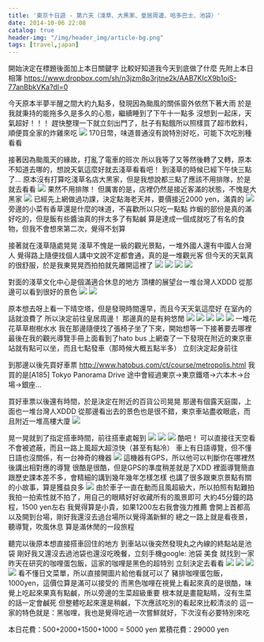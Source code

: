 ```yaml
---
title: '東京十日遊 - 第六天（淺草、大黑家、皇居周邊、哈多巴士、池袋）'
date: 2014-10-06 22:08
catalog: true
header-img: "/img/header_img/article-bg.png"
tags: [travel,japan]
---
```

開始決定在標題後面加上本日關鍵字
比較好知道我今天到底做了什麼
先附上本日相簿
https://www.dropbox.com/sh/n3jzm8p3rjtne2k/AAB7KIcX9b1oiS-77anBbkVKa?dl=0

<!-- more -->

今天原本半夢半醒之間大約九點多，發現因為颱風的關係窗外依然下著大雨
於是我就秉持的能拖多久是多久的心態，繼續睡到了下午十一點多
沒想到一起床，天氣超好！！！
趕快整理一下就立刻出門了，肚子有點餓所以照樣買了超市飲料，順便買全家的炸雞來吃
![](https://www.dropbox.com/s/6p2i6yaz0xqz6vy/2014-10-06%2011.58.30.jpg?dl=1)
170日幣，味道普通沒有說特別好吃，可能下次吃別種看看

接著因為颱風天的緣故，打亂了電車的班次
所以我等了又等然後轉了又轉，原本不知道去哪的，想說天氣這麼好就去淺草看看吧！
到淺草的時候已經下午快三點了...
原本沒有打算吃淺草名店大黑家，但是我想說都三點了應該不用排隊，於是就去看看
![](https://www.dropbox.com/s/4njlfrfvy9svjcb/2014-10-06%2014.48.49.jpg?dl=1)
果然不用排隊！
但厲害的是，店裡仍然是接近客滿的狀態，不愧是大黑家
![](https://www.dropbox.com/s/cb7dqi2v0willfy/2014-10-06%2014.50.39.jpg?dl=1)
已經先上網做過功課，決定點海老天丼，要價接近2000 yen，滿貴的
![](https://www.dropbox.com/s/wnociuzsboij1xp/2014-10-06%2014.58.41.jpg?dl=1)
旁邊的小菜有香草還是什麼的味道，不喜歡所以只吃一點點
炸蝦的部份是真的滿好吃的，但是飯有些醬油真的拌太多了有點鹹
算是達成一個成就吃了有名的食物，但我不會想來第二次，覺得不划算

接著就在淺草隨處晃晃
淺草不愧是一級的觀光景點，一堆外國人還有中國人台灣人
覺得路上隨便找個人講中文說不定都會通，真的是一堆觀光客
但今天的天氣真的很舒服，於是我東晃晃西拍拍就先離開這裡了
![](https://www.dropbox.com/s/cd456zn1x7qd5k5/2014-10-06%2015.20.15.jpg?dl=1)
![](https://www.dropbox.com/s/22abn7sxpt050m5/2014-10-06%2015.22.42.jpg?dl=1)
![](https://www.dropbox.com/s/hnprhzgvqbwood6/2014-10-06%2015.33.29.jpg?dl=1)
![](https://www.dropbox.com/s/uwffeeo1h5jxuet/2014-10-06%2015.44.47.jpg?dl=1)

對面的淺草文化中心是個滿適合休息的地方
頂樓的展望台一堆台灣人XDDD
從那邊可以看到很好的景色
![](https://www.dropbox.com/s/yaxed171of9vfs8/2014-10-06%2015.52.49.jpg?dl=1)
![](https://www.dropbox.com/s/60qsuqugrb92qiz/2014-10-06%2015.53.11.jpg?dl=1)

原本想去呀上看一下晴空塔，但是發現時間還早，而且今天天氣這麼好
在室內的話就浪費了
所以決定前往皇居周邊！
那邊真的是有夠悠閒
![](https://www.dropbox.com/s/9b79nnn4561i885/2014-10-06%2016.44.11.jpg?dl=1)
![](https://www.dropbox.com/s/wxibexswcbf93n3/2014-10-06%2016.49.51.jpg?dl=1)
![](https://www.dropbox.com/s/qdfdaqnydehnjm5/2014-10-06%2016.52.52.jpg?dl=1)
![](https://www.dropbox.com/s/kjgp0mbh2xdhf1u/2014-10-06%2016.57.05.jpg?dl=1)
![](https://www.dropbox.com/s/gjzvcd0k1bmmsep/2014-10-06%2017.00.34.jpg?dl=1)
一堆花花草草樹樹水水
我在那邊隨便找了張椅子坐了下來，開始想等一下接著要去哪裡
最後在我的觀光導覽手冊上面看到了hato bus
上網查了一下發現在附近的東京車站就有點可以坐，而且七點發車（那時候大概五點半多）
立刻決定起身前往

到那邊以後先買好車票
http://www.hatobus.com/ct/course/metropolis.html
我買的是[A185] Tokyo Panorama Drive
途中會經過東京->東京鐵塔->六本木->台場->銀座...

買好車票以後還有時間，於是決定在附近的百貨公司晃晃
那邊有個露天庭園，上面也一堆台灣人XDDD
從那邊看出去的景色也是很不錯，東京車站盡收眼底，而且附近一堆高樓大廈
![](https://www.dropbox.com/s/v1vq79dufdwh85d/2014-10-06%2017.56.03.jpg?dl=1)

晃一晃就到了指定搭車時間，前往搭車處報到
![](https://www.dropbox.com/s/96kys48yx6rnezq/2014-10-06%2018.47.00.jpg?dl=1)
![](https://www.dropbox.com/s/0g7wpfbyzurv6be/2014-10-06%2018.49.06.jpg?dl=1)
![](https://www.dropbox.com/s/xek1u9k4obdkfc3/2014-10-06%2019.01.05.jpg?dl=1)
酷吧！
可以直接往天空看不會被遮蔽，而且一路上風超大超涼快（甚至有點冷）
車上有日語導覽，但不懂日語也沒關係，有一台神奇的機器
![](https://www.dropbox.com/s/hfqlzzl0w3jct0i/2014-10-06%2019.00.40.jpg?dl=1)
這機器有GPS，所以他可以判斷你在哪裡然後講出相對應的導覽
很酷是很酷，但是GPS的準度稍差就是了XDD
裡面導覽簡直跟歷史課本差不多，會精細的講到幾年幾年怎樣怎樣
也講了很多跟東京景點有關的小故事，算是獲益良多
![](https://www.dropbox.com/s/d8llg45zdzggemg/2014-10-06%2019.24.48.jpg?dl=1)
由於車子一直在動而且風超級大，所以拍照有點難拍
我拍一拍索性就不拍了，用自己的眼睛好好收藏所有的風景即可
大約45分鐘的路程，1500 yen左右
我覺得算是小貴，如果1200左右我會強力推薦
會開上首都高以及開到台場，剛好我還沒去過台場所以覺得滿新鮮的
總之一路上就是看夜景，聽導覽，吹風休息
算是滿休閒的一段旅程

聽完以後原本想直接搭車回住的地方
到車站以後突然發現丸之內線的終點站是池袋
剛好我又還沒去過池袋也還沒吃晚餐，立刻手機google: 池袋 美食
就找到一家昨天在研究的咖哩蛋包飯，這家的咖哩是黑色的超特別
立刻決定去看看
![](https://www.dropbox.com/s/ij2bexdz4e586dw/2014-10-06%2020.49.21.jpg?dl=1)
![](https://www.dropbox.com/s/69i107ddflnhl56/2014-10-06%2020.21.23.jpg?dl=1)
![](https://www.dropbox.com/s/cvkerdixepef3yq/2014-10-06%2020.22.46.jpg?dl=1)
![](https://www.dropbox.com/s/mi6mf7otcnpagn2/2014-10-06%2020.33.34.jpg?dl=1)
看不懂日文菜單，所以直接開圖片給他看就可以了
豬排咖哩蛋包飯，1000yen，這價位算是滿可以接受的
而黑色咖哩在視覺上看起來真的是很酷，味覺上吃起來果真有點鹹，所以旁邊的生菜超級重要
根本就是畫龍點睛，沒有生菜的話一定會鹹死
但整體吃起來還是稍鹹，下次應該吃別的看起來比較清淡的
這一家的特色就是：黑咖哩，我也是覺得吃過一次嘗鮮就好，下次沒有必要特別來吃

本日花費：500+2000+1500+1000 = 5000 yen
累積花費：29000 yen
